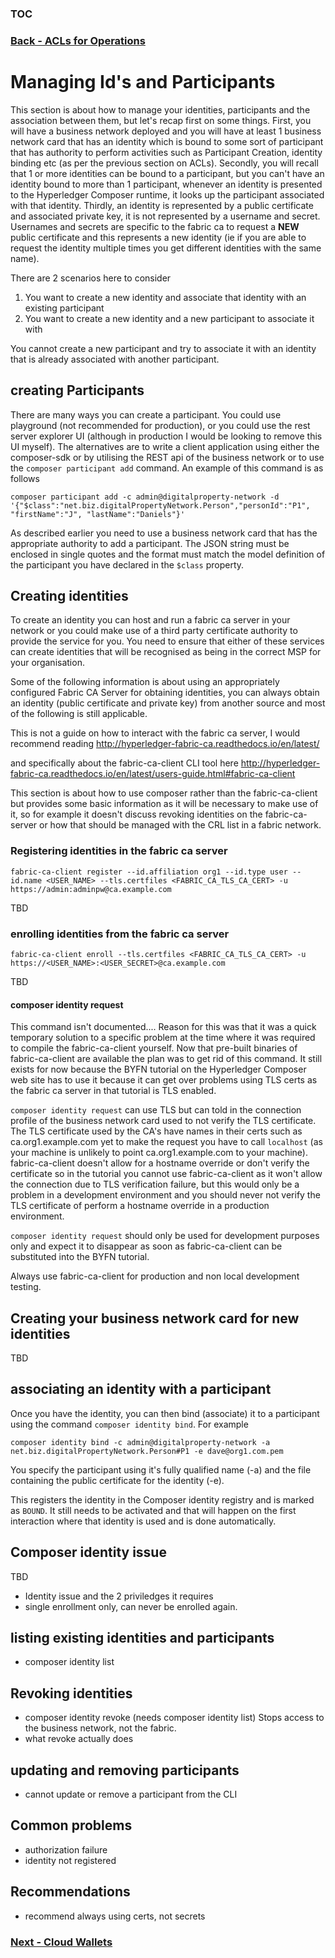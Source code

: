 ### [TOC](./TOC.md)

### [Back - ACLs for Operations](./acls.md)

# Managing Id's and Participants
This section is about how to manage your identities, participants and the association between them, but let's recap first on some things.
First, you will have a business network deployed and you will have at least 1 business network card that has an identity which is bound to some sort of participant that has authority to perform activities such as Participant Creation, identity binding etc (as per the previous section on ACLs). 
Secondly, you will recall that 1 or more identities can be bound to a participant, but you can't have an identity bound to more than 1 participant, whenever an identity is presented to the Hyperledger Composer runtime, it looks up the participant associated with that identity.
Thirdly, an identity is represented by a public certificate and associated private key, it is not represented by a username and secret. Usernames and secrets are specific to the fabric ca to request a **NEW** public certificate and this represents a new identity (ie if you are able to request the identity multiple times you get different identities with the same name).

There are 2 scenarios here to consider
1. You want to create a new identity and associate that identity with an existing participant
2. You want to create a new identity and a new participant to associate it with

You cannot create a new participant and try to associate it with an identity that is already associated with another participant.


## creating Participants
There are many ways you can create a participant. You could use playground (not recommended for production), or you could use the rest server explorer UI (although in production I would be looking to remove this UI myself). The alternatives are to write a client application using either the composer-sdk or by utilising the REST api of the business network or to use the `composer participant add` command. 
An example of this command is as follows

```
composer participant add -c admin@digitalproperty-network -d '{"$class":"net.biz.digitalPropertyNetwork.Person","personId":"P1", "firstName":"J", "lastName":"Daniels"}'
```
As described earlier you need to use a business network card that has the appropriate authority to add a participant. The JSON string must be enclosed in single quotes and the format must match the model definition of the participant you have declared in the `$class` property.

## Creating identities
To create an identity you can host and run a fabric ca server in your network or you could make use of a third party certificate authority to provide the service for you. You need to ensure that either of these services can create identities that will be recognised as being in the correct MSP for your organisation.

Some of the following information is about using an appropriately configured Fabric CA Server for obtaining identities, you can always obtain an identity (public certificate and private key) from another source and most of the following is still applicable.

This is not a guide on how to interact with the fabric ca server, I would recommend reading http://hyperledger-fabric-ca.readthedocs.io/en/latest/

and specifically about the fabric-ca-client CLI tool here
http://hyperledger-fabric-ca.readthedocs.io/en/latest/users-guide.html#fabric-ca-client

This section is about how to use composer rather than the fabric-ca-client but provides some basic information as it will be necessary to make use of it, so for example it doesn't discuss revoking identities on the fabric-ca-server or how that should be managed with the CRL list in a fabric network.

### Registering identities in the fabric ca server
```
fabric-ca-client register --id.affiliation org1 --id.type user --id.name <USER_NAME> --tls.certfiles <FABRIC_CA_TLS_CA_CERT> -u https://admin:adminpw@ca.example.com
```
TBD

### enrolling identities from the fabric ca server
```
fabric-ca-client enroll --tls.certfiles <FABRIC_CA_TLS_CA_CERT> -u https://<USER_NAME>:<USER_SECRET>@ca.example.com
```
TBD

#### composer identity request
This command isn't documented.... Reason for this was that it was a quick temporary solution to a specific problem at the time where it was required to compile the fabric-ca-client yourself. Now that pre-built binaries of fabric-ca-client are available the plan was to get rid of this command. It still exists for now because the BYFN tutorial on the Hyperledger Composer web site has to use it because it can get over problems using TLS certs as the fabric ca server in that tutorial is TLS enabled. 

`composer identity request` can use TLS but can told in the connection profile of the business network card used to not verify the TLS certificate. The TLS certificate used by the CA's have names in their certs such as ca.org1.example.com yet to make the request you have to call `localhost` (as your machine is unlikely to point ca.org1.example.com to your machine). fabric-ca-client doesn't allow for a hostname override or don't verify the certificate so in the tutorial you cannot use fabric-ca-client as it won't allow the connection due to TLS verification failure, but this would only be a problem in a development environment and you should never not verify the TLS certificate of perform a hostname override in a production environment. 

`composer identity request` should only be used for development purposes only and expect it to disappear as soon as fabric-ca-client can be substituted into the BYFN tutorial. 

Always use fabric-ca-client for production and non local development testing.

## Creating your business network card for new identities
TBD

## associating an identity with a participant
Once you have the identity, you can then bind (associate) it to a participant using the command `composer identity bind`. For example
```
composer identity bind -c admin@digitalproperty-network -a net.biz.digitalPropertyNetwork.Person#P1 -e dave@org1.com.pem
```
You specify the participant using it's fully qualified name (-a) and the file containing the public certificate for the identity (-e).

This registers the identity in the Composer identity registry and is marked as `BOUND`. It still needs to be activated and that will happen on the first interaction where that identity is used and is done automatically.

## Composer identity issue
TBD
- Identity issue and the 2 priviledges it requires
- single enrollment only, can never be enrolled again.

## listing existing identities and participants
- composer identity list


## Revoking identities
- composer identity revoke (needs composer identity list)
Stops access to the business network, not the fabric.
- what revoke actually does

## updating and removing participants
- cannot update or remove a participant from the CLI

## Common problems
- authorization failure
- identity not registered

## Recommendations
- recommend always using certs, not secrets



### [Next - Cloud Wallets](./cloud-wallets.md)
